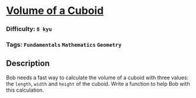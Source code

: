# [Volume of a Cuboid](https://www.codewars.com/kata/58261acb22be6e2ed800003a)

### Difficulty: `8 kyu`

### Tags: `Fundamentals` `Mathematics` `Geometry` 

## Description

Bob needs a fast way to calculate the volume of a cuboid with three values: the `length`, `width` and `height` of the cuboid. Write a function to help Bob with this calculation.